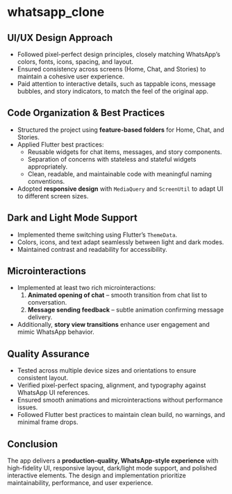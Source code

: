 # whatsapp_clone

## UI/UX Design Approach

- Followed pixel-perfect design principles, closely matching WhatsApp’s colors, fonts, icons, spacing, and layout.  
- Ensured consistency across screens (Home, Chat, and Stories) to maintain a cohesive user experience.  
- Paid attention to interactive details, such as tappable icons, message bubbles, and story indicators, to match the feel of the original app.  

## Code Organization & Best Practices

- Structured the project using **feature-based folders** for Home, Chat, and Stories.  
- Applied Flutter best practices:  
  - Reusable widgets for chat items, messages, and story components.  
  - Separation of concerns with stateless and stateful widgets appropriately.  
  - Clean, readable, and maintainable code with meaningful naming conventions.  
- Adopted **responsive design** with `MediaQuery` and `ScreenUtil` to adapt UI to different screen sizes.  

## Dark and Light Mode Support

- Implemented theme switching using Flutter’s `ThemeData`.  
- Colors, icons, and text adapt seamlessly between light and dark modes.  
- Maintained contrast and readability for accessibility.  

## Microinteractions

- Implemented at least two rich microinteractions:  
  1. **Animated opening of chat** – smooth transition from chat list to conversation.  
  2. **Message sending feedback** – subtle animation confirming message delivery.  
- Additionally, **story view transitions** enhance user engagement and mimic WhatsApp behavior.  

## Quality Assurance

- Tested across multiple device sizes and orientations to ensure consistent layout.  
- Verified pixel-perfect spacing, alignment, and typography against WhatsApp UI references.  
- Ensured smooth animations and microinteractions without performance issues.  
- Followed Flutter best practices to maintain clean build, no warnings, and minimal frame drops.  

## Conclusion

The app delivers a **production-quality, WhatsApp-style experience** with high-fidelity UI, responsive layout, dark/light mode support, and polished interactive elements. The design and implementation prioritize maintainability, performance, and user experience.
